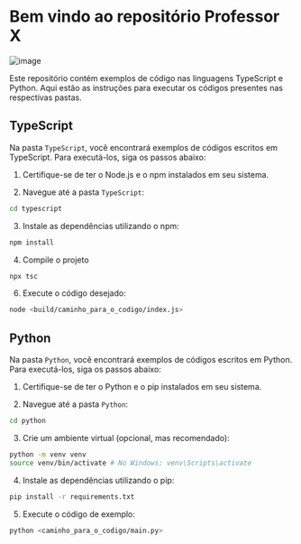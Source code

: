 # Bem vindo ao repositório Professor X
![image](https://github.com/batataazul/professor_x/assets/37875681/c03ea891-4d7a-492a-90dd-547219c14299)

Este repositório contém exemplos de código nas linguagens TypeScript e Python. Aqui estão as instruções para executar os códigos presentes nas respectivas pastas.

## TypeScript

Na pasta `TypeScript`, você encontrará exemplos de códigos escritos em TypeScript. Para executá-los, siga os passos abaixo:

1. Certifique-se de ter o Node.js e o npm instalados em seu sistema.

2. Navegue até a pasta `TypeScript`:

```bash
cd typescript
```
3. Instale as dependências utilizando o npm:
```bash
npm install
```
4. Compile o projeto
```bash
npx tsc
```
6. Execute o código desejado:
```bash
node <build/caminho_para_o_codigo/index.js>
```

## Python

Na pasta `Python`, você encontrará exemplos de códigos escritos em Python. Para executá-los, siga os passos abaixo:

1. Certifique-se de ter o Python e o pip instalados em seu sistema.

2. Navegue até a pasta `Python`:
```bash
cd python
```
3. Crie um ambiente virtual (opcional, mas recomendado):
```bash
python -m venv venv
source venv/bin/activate # No Windows: venv\Scripts\activate
```
4. Instale as dependências utilizando o pip:
```bash
pip install -r requirements.txt
```
5. Execute o código de exemplo:
```bash
python <caminho_para_o_codigo/main.py>
```
